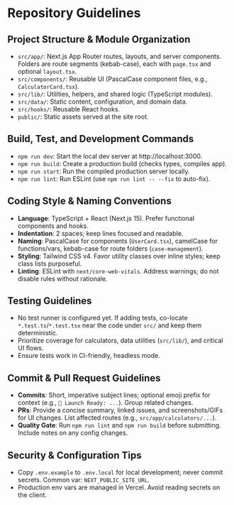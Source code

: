 # Repository Guidelines

## Project Structure & Module Organization
- `src/app/`: Next.js App Router routes, layouts, and server components. Folders are route segments (kebab-case), each with `page.tsx` and optional `layout.tsx`.
- `src/components/`: Reusable UI (PascalCase component files, e.g., `CalculatorCard.tsx`).
- `src/lib/`: Utilities, helpers, and shared logic (TypeScript modules).
- `src/data/`: Static content, configuration, and domain data.
- `src/hooks/`: Reusable React hooks.
- `public/`: Static assets served at the site root.

## Build, Test, and Development Commands
- `npm run dev`: Start the local dev server at http://localhost:3000.
- `npm run build`: Create a production build (checks types, compiles app).
- `npm run start`: Run the compiled production server locally.
- `npm run lint`: Run ESLint (use `npm run lint -- --fix` to auto-fix).

## Coding Style & Naming Conventions
- **Language**: TypeScript + React (Next.js 15). Prefer functional components and hooks.
- **Indentation**: 2 spaces; keep lines focused and readable.
- **Naming**: PascalCase for components (`UserCard.tsx`), camelCase for functions/vars, kebab-case for route folders (`case-management`).
- **Styling**: Tailwind CSS v4. Favor utility classes over inline styles; keep class lists purposeful.
- **Linting**: ESLint with `next/core-web-vitals`. Address warnings; do not disable rules without rationale.

## Testing Guidelines
- No test runner is configured yet. If adding tests, co-locate `*.test.ts`/`*.test.tsx` near the code under `src/` and keep them deterministic.
- Prioritize coverage for calculators, data utilities (`src/lib/`), and critical UI flows.
- Ensure tests work in CI-friendly, headless mode.

## Commit & Pull Request Guidelines
- **Commits**: Short, imperative subject lines; optional emoji prefix for context (e.g., `🚀 Launch Ready: ...`). Group related changes.
- **PRs**: Provide a concise summary, linked issues, and screenshots/GIFs for UI changes. List affected routes (e.g., `src/app/calculators/...`).
- **Quality Gate**: Run `npm run lint` and `npm run build` before submitting. Include notes on any config changes.

## Security & Configuration Tips
- Copy `.env.example` to `.env.local` for local development; never commit secrets. Common var: `NEXT_PUBLIC_SITE_URL`.
- Production env vars are managed in Vercel. Avoid reading secrets on the client.
